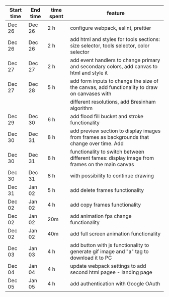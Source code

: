 | Start time | End time | time spent | feature                                                                                       |
| ---------- | -------- | ---------- | --------------------------------------------------------------------------------------------- |
| Dec 26     | Dec 26   | 2 h        | configure webpack, eslint, prettier                                                           |
| Dec 26     | Dec 26   | 2 h        | add html and styles for tools sections: size selector, tools selector, color selector         |
| Dec 27     | Dec 27   | 2 h        | add event handlers to change primary and secondary colors, add canvas to html and style it    |
| Dec 27     | Dec 28   | 5 h        | add form inputs to change the size of the canvas, add functionality to draw on canvases with  |
|            |          |            | different resolutions, add Bresinham algorithm                                                |
| Dec 29     | Dec 30   | 6 h        | add flood fill bucket and stroke functionality                                                |
| Dec 30     | Dec 31   | 8 h        | add preview section to display images from frames as backgrounds that change over time. Add   |
| Dec 30     | Dec 31   | 8 h        | functionality to switch between different fames: display image from frames on the main canvas |
| Dec 30     | Dec 31   | 8 h        | with possibility to continue drawing                                                          |
| Dec 31     | Jan 02   | 5 h        | add delete frames functionality                                                               |
| Dec 02     | Jan 02   | 4 h        | add copy frames functionality                                                                 |
| Dec 02     | Jan 02   | 20m        | add animation fps change functionality                                                        |
| Dec 02     | Jan 02   | 40m        | add full screen animation functionality                                                       |
| Dec 03     | Jan 03   | 4 h        | add button with js functionality to generate gif image and "a" tag to download it to PC       |
| Dec 04     | Jan 04   | 4 h        | update webpack settings to add second html pagee - landing page                               |
| Dec 05     | Jan 05   | 4 h        | add authentication with Google OAuth                                                          |
